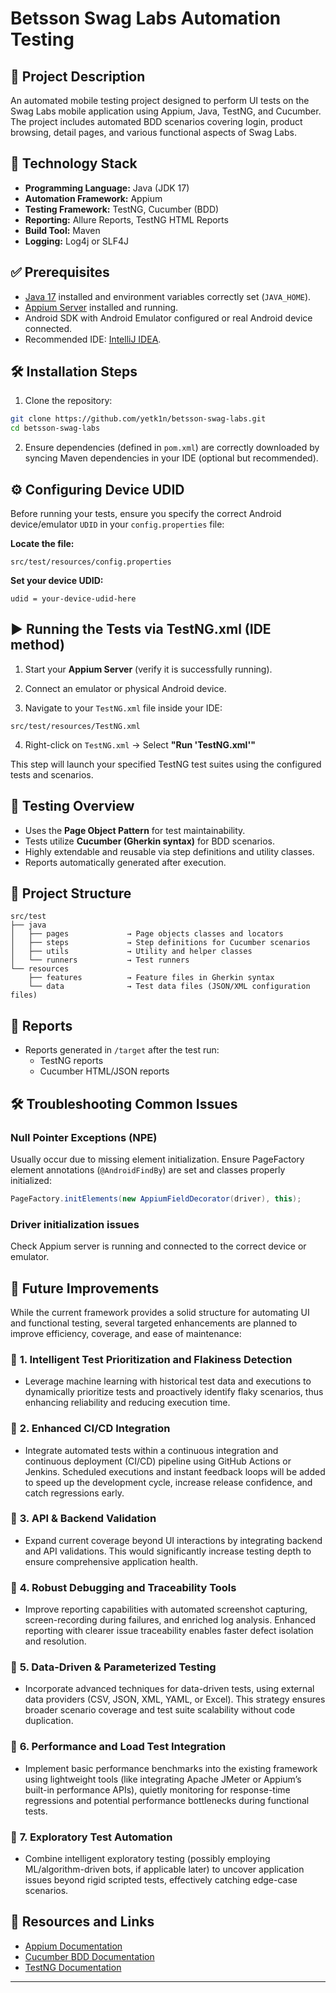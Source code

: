 # Betsson Swag Labs Automation Testing

## 📖 Project Description
An automated mobile testing project designed to perform UI tests on the Swag Labs mobile application using Appium, Java, TestNG, and Cucumber. The project includes automated BDD scenarios covering login, product browsing, detail pages, and various functional aspects of Swag Labs.

## 🚀 Technology Stack
- **Programming Language:** Java (JDK 17)
- **Automation Framework:** Appium
- **Testing Framework:** TestNG, Cucumber (BDD)
- **Reporting:** Allure Reports, TestNG HTML Reports
- **Build Tool:** Maven
- **Logging:** Log4j or SLF4J

## ✅ Prerequisites
- [Java 17](https://www.oracle.com/java/technologies/javase/jdk17-archive-downloads.html) installed and environment variables correctly set (`JAVA_HOME`).
- [Appium Server](https://appium.io/) installed and running.
- Android SDK with Android Emulator configured or real Android device connected.
- Recommended IDE: [IntelliJ IDEA](https://www.jetbrains.com/idea/download/).

## 🛠️ Installation Steps

1. Clone the repository:

```bash
git clone https://github.com/yetk1n/betsson-swag-labs.git
cd betsson-swag-labs
```

2. Ensure dependencies (defined in `pom.xml`) are correctly downloaded by syncing Maven dependencies in your IDE (optional but recommended).

## ⚙️ Configuring Device UDID
Before running your tests, ensure you specify the correct Android device/emulator `UDID` in your `config.properties` file:

**Locate the file:**
``` 
src/test/resources/config.properties
```

**Set your device UDID:**
``` properties
udid = your-device-udid-here
```


## ▶️ Running the Tests via TestNG.xml (IDE method)

1. Start your **Appium Server** (verify it is successfully running).

2. Connect an emulator or physical Android device.

3. Navigate to your `TestNG.xml` file inside your IDE:
```text
src/test/resources/TestNG.xml
```

4. Right-click on `TestNG.xml` → Select **"Run 'TestNG.xml'"**

This step will launch your specified TestNG test suites using the configured tests and scenarios.

## 🧪 Testing Overview
- Uses the **Page Object Pattern** for test maintainability.
- Tests utilize **Cucumber (Gherkin syntax)** for BDD scenarios.
- Highly extendable and reusable via step definitions and utility classes.
- Reports automatically generated after execution.

## 📁 Project Structure

```text
src/test
├── java
│   ├── pages             → Page objects classes and locators
│   ├── steps             → Step definitions for Cucumber scenarios
│   ├── utils             → Utility and helper classes
│   └── runners           → Test runners
└── resources
    ├── features          → Feature files in Gherkin syntax
    └── data              → Test data files (JSON/XML configuration files)
```

## 🧪 Reports

- Reports generated in `/target` after the test run:
  - TestNG reports
  - Cucumber HTML/JSON reports

## 🛠️ Troubleshooting Common Issues

### Null Pointer Exceptions (NPE)
Usually occur due to missing element initialization. 
Ensure PageFactory element annotations (`@AndroidFindBy`) are set and classes properly initialized:

```java
PageFactory.initElements(new AppiumFieldDecorator(driver), this);
```

### Driver initialization issues
Check Appium server is running and connected to the correct device or emulator.

## 🎯 Future Improvements

While the current framework provides a solid structure for automating UI and functional testing, several targeted enhancements are planned to improve efficiency, coverage, and ease of maintenance:

### 📌 **1. Intelligent Test Prioritization and Flakiness Detection**
- Leverage machine learning with historical test data and executions to dynamically prioritize tests and proactively identify flaky scenarios, thus enhancing reliability and reducing execution time.

### 📌 **2. Enhanced CI/CD Integration**
- Integrate automated tests within a continuous integration and continuous deployment (CI/CD) pipeline using GitHub Actions or Jenkins. Scheduled executions and instant feedback loops will be added to speed up the development cycle, increase release confidence, and catch regressions early.

### 📌 **3. API & Backend Validation**
- Expand current coverage beyond UI interactions by integrating backend and API validations. This would significantly increase testing depth to ensure comprehensive application health.

### 📌 **4. Robust Debugging and Traceability Tools**
- Improve reporting capabilities with automated screenshot capturing, screen-recording during failures, and enriched log analysis. Enhanced reporting with clearer issue traceability enables faster defect isolation and resolution.

### 📌 **5. Data-Driven & Parameterized Testing**
- Incorporate advanced techniques for data-driven tests, using external data providers (CSV, JSON, XML, YAML, or Excel). This strategy ensures broader scenario coverage and test suite scalability without code duplication.

### 📌 **6. Performance and Load Test Integration**
- Implement basic performance benchmarks into the existing framework using lightweight tools (like integrating Apache JMeter or Appium’s built-in performance APIs), quietly monitoring for response-time regressions and potential performance bottlenecks during functional tests.

### 📌 **7. Exploratory Test Automation**
- Combine intelligent exploratory testing (possibly employing ML/algorithm-driven bots, if applicable later) to uncover application issues beyond rigid scripted tests, effectively catching edge-case scenarios.


## 📖 Resources and Links

- [Appium Documentation](https://appium.io/docs/en/about-appium/intro/)
- [Cucumber BDD Documentation](https://cucumber.io/docs)
- [TestNG Documentation](https://testng.org/doc)

---